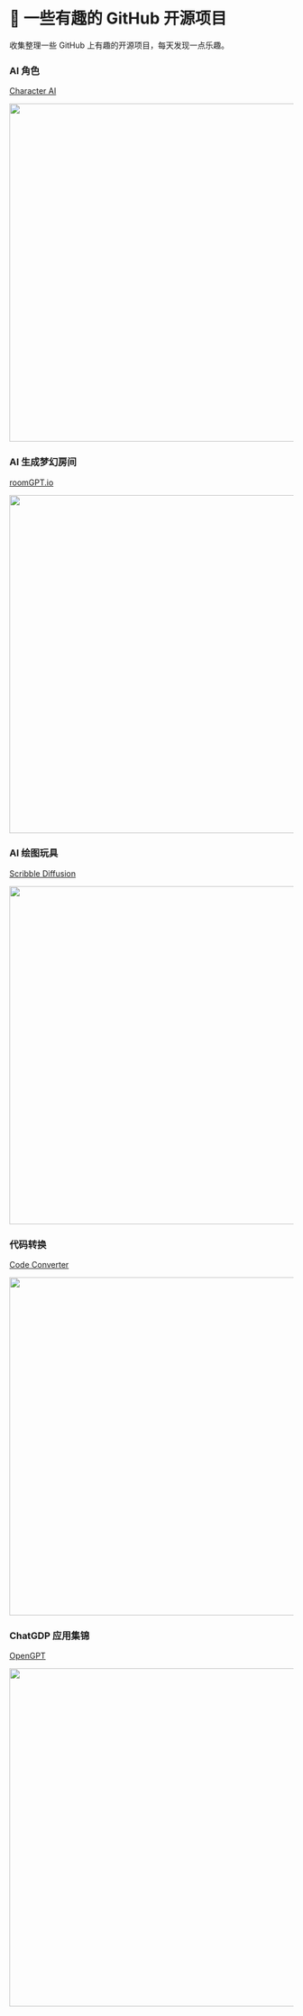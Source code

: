 # 🧰 一些有趣的 GitHub 开源项目


收集整理一些 GitHub 上有趣的开源项目，每天发现一点乐趣。    

<!--more-->

### AI 角色

[Character AI](https://beta.character.ai/)

<img src="https://oweqian.oss-cn-hangzhou.aliyuncs.com/github/img_03.png" alt="" width="600" />  

### AI 生成梦幻房间

[roomGPT.io](https://www.roomgpt.io/dream)

<img src="https://oweqian.oss-cn-hangzhou.aliyuncs.com/2023/img_31.png" alt="" width="600" />  

### AI 绘图玩具

[Scribble Diffusion](https://scribblediffusion.com)

<img src="https://oweqian.oss-cn-hangzhou.aliyuncs.com/2023/img_20.png" alt="" width="600" />  

### 代码转换  

[Code Converter](https://codeverter.vercel.app/)

<img src="https://oweqian.oss-cn-hangzhou.aliyuncs.com/github/img_02.png" alt="" width="600" />  

### ChatGDP 应用集锦

[OpenGPT](https://open-gpt.app/)

<img src="https://oweqian.oss-cn-hangzhou.aliyuncs.com/github/img_01.png" alt="" width="600" />  

